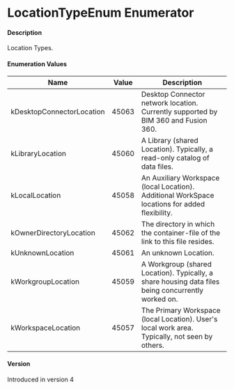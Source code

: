 # LocationTypeEnum Enumerator

#### Description

Location Types.

#### Enumeration Values

| Name | Value | Description |
| --- | --- | --- |
| kDesktopConnectorLocation | 45063 | Desktop Connector network location. Currently supported by BIM 360 and Fusion 360. |
| kLibraryLocation | 45060 | A Library (shared Location). Typically, a read-only catalog of data files. |
| kLocalLocation | 45058 | An Auxiliary Workspace (local Location). Additional WorkSpace locations for added flexibility. |
| kOwnerDirectoryLocation | 45062 | The directory in which the container-file of the link to this file resides. |
| kUnknownLocation | 45061 | An unknown Location. |
| kWorkgroupLocation | 45059 | A Workgroup (shared Location). Typically, a share housing data files being concurrently worked on. |
| kWorkspaceLocation | 45057 | The Primary Workspace (local Location). User's local work area. Typically, not seen by others. |

#### Version

Introduced in version 4

